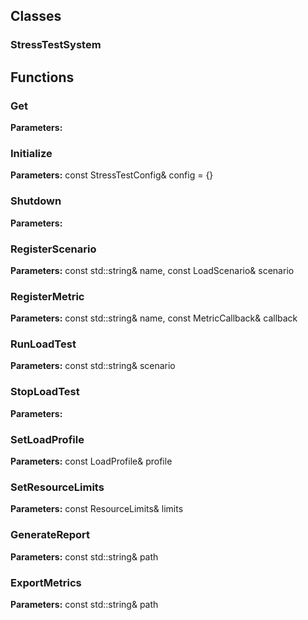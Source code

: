 
## Classes

### StressTestSystem




## Functions

### Get



**Parameters:** 

### Initialize



**Parameters:** const StressTestConfig& config = {}

### Shutdown



**Parameters:** 

### RegisterScenario



**Parameters:** const std::string& name, const LoadScenario& scenario

### RegisterMetric



**Parameters:** const std::string& name, const MetricCallback& callback

### RunLoadTest



**Parameters:** const std::string& scenario

### StopLoadTest



**Parameters:** 

### SetLoadProfile



**Parameters:** const LoadProfile& profile

### SetResourceLimits



**Parameters:** const ResourceLimits& limits

### GenerateReport



**Parameters:** const std::string& path

### ExportMetrics



**Parameters:** const std::string& path
